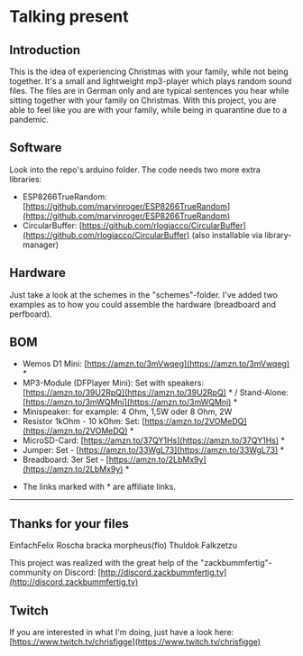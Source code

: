 # Talking present

## Introduction
This is the idea of experiencing Christmas with your family, while not being together.
It's a small and lightweight mp3-player which plays random sound files.
The files are in German only and are typical sentences you hear while sitting together with your family on Christmas.
With this project, you are able to feel like you are with your family, while being in quarantine due to a pandemic.

## Software
Look into the repo's arduino folder.
The code needs two more extra libraries:
- ESP8266TrueRandom: [https://github.com/marvinroger/ESP8266TrueRandom](https://github.com/marvinroger/ESP8266TrueRandom)
- CircularBuffer: [https://github.com/rlogiacco/CircularBuffer](https://github.com/rlogiacco/CircularBuffer) (also installable via library-manager)

## Hardware
Just take a look at the schemes in the "schemes"-folder.
I've added two examples as to how you could assemble the hardware (breadboard and perfboard).

## BOM
- Wemos D1 Mini: [https://amzn.to/3mVwqeg](https://amzn.to/3mVwqeg) *
- MP3-Module (DFPlayer Mini): Set with speakers: [https://amzn.to/39U2RpQ](https://amzn.to/39U2RpQ)  * / Stand-Alone: [https://amzn.to/3mWQMnj](https://amzn.to/3mWQMnj) *
- Minispeaker: for example: 4 Ohm, 1,5W oder 8 Ohm, 2W
- Resistor 1kOhm - 10 kOhm: Set: [https://amzn.to/2VOMeDQ](https://amzn.to/2VOMeDQ) *
- MicroSD-Card: [https://amzn.to/37QY1Hs](https://amzn.to/37QY1Hs) *
- Jumper: Set - [https://amzn.to/33WgL73](https://amzn.to/33WgL73) *
- Breadboard: 3er Set - [https://amzn.to/2LbMx9y](https://amzn.to/2LbMx9y) *

* The links marked with * are affiliate links.
------------
## Thanks for your files
EinfachFelix
Roscha
bracka
morpheus(flo)
Thuldok
Falkzetzu

This project was realized with the great help of the "zackbummfertig"-community on Discord:
[http://discord.zackbummfertig.tv](http://discord.zackbummfertig.tv)

## Twitch

If you are interested in what I'm doing, just have a look here:
[https://www.twitch.tv/chrisfigge](https://www.twitch.tv/chrisfigge)
